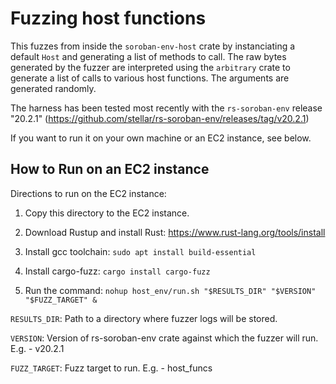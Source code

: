 # Fuzzing host functions

This fuzzes from inside the `soroban-env-host` crate by instanciating a default `Host` and generating a list of methods 
to call. The raw bytes generated by the fuzzer are interpreted using the `arbitrary` crate to generate a list of calls 
to various host functions. The arguments are generated randomly. 

The harness has been tested most recently with the `rs-soroban-env` release "20.2.1" (https://github.com/stellar/rs-soroban-env/releases/tag/v20.2.1)

If you want to run it on your own machine or an EC2 instance, see below.

## How to Run on an EC2 instance

Directions to run on the EC2 instance:

1. Copy this directory to the EC2 instance.

2. Download Rustup and install Rust: https://www.rust-lang.org/tools/install

3. Install gcc toolchain: `sudo apt install build-essential`

3. Install cargo-fuzz: `cargo install cargo-fuzz`

4. Run the command: `nohup host_env/run.sh "$RESULTS_DIR" "$VERSION" "$FUZZ_TARGET" &`

`RESULTS_DIR`: Path to a directory where fuzzer logs will be stored.

`VERSION`: Version of rs-soroban-env crate against which the fuzzer will run. E.g. - v20.2.1

`FUZZ_TARGET`: Fuzz target to run. E.g. - host_funcs

